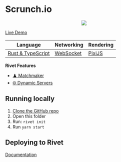 # Scrunch.io

<p align="center">
    <img src="./_media/preview_512.png" />
</p>




[Live Demo](https://scrunch.staging2.boatbumpers.io/)


|  Language | Networking | Rendering |
|  --- | --- | --- |
|  [Rust & TypeScript](https://www.rust-lang.org) | [WebSocket](https://developer.mozilla.org/en-US/docs/Web/API/WebSockets_API) | [PixiJS](https://www.pixijs.com) |

**Rivet Features**

- [♟️ Matchmaker](https://rivet.gg/docs/matchmaker)
- [🌐 Dynamic Servers](https://rivet.gg/docs/dynamic-servers)


## Running locally

1. [Clone the GitHub repo](https://docs.github.com/en/repositories/creating-and-managing-repositories/cloning-a-repository)
2. Open this folder
3. Run: `rivet init`
4. Run `yarn start`

## Deploying to Rivet

[Documentation](https://rivet.gg/learn/html5/tutorials/crash-course#step-3-publish-your-game)


